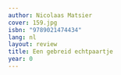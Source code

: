 ```yaml
---
author: Nicolaas Matsier
cover: 159.jpg
isbn: "9789021474434"
lang: nl
layout: review
title: Een gebreid echtpaartje
year: 0
---
```

